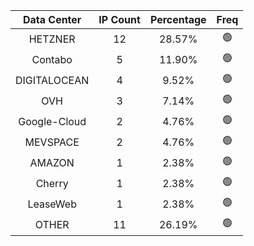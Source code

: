 | Data Center | IP Count | Percentage | Freq |
|:------------:|:--------:|:-----------:|:-----:|
| HETZNER | 12 | 28.57% | 🟢 |
| Contabo | 5 | 11.90% | 🟢 |
| DIGITALOCEAN | 4 | 9.52% | 🟢 |
| OVH | 3 | 7.14% | 🟢 |
| Google-Cloud | 2 | 4.76% | 🟢 |
| MEVSPACE | 2 | 4.76% | 🟢 |
| AMAZON | 1 | 2.38% | 🟢 |
| Cherry | 1 | 2.38% | 🟢 |
| LeaseWeb | 1 | 2.38% | 🟢 |
| OTHER | 11 | 26.19% | 🟢 |